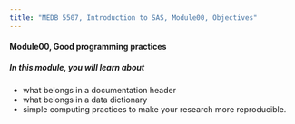 ```yaml
---
title: "MEDB 5507, Introduction to SAS, Module00, Objectives"
---
```


#### Module00, Good programming practices

##### In this module, you will learn about

+ what belongs in a documentation header
+ what belongs in a data dictionary
+ simple computing practices to make your research more reproducible.
